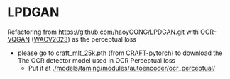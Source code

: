 # LPDGAN  
Refactoring from https://github.com/haoyGONG/LPDGAN.git
with [OCR-VQGAN](https://github.com/joanrod/ocr-vqgan.git) ([WACV2023](https://arxiv.org/abs/2210.11248)) as the perceptual loss

- please go to [craft_mlt_25k.pth](https://drive.google.com/open?id=1Jk4eGD7crsqCCg9C9VjCLkMN3ze8kutZ) (from [CRAFT-pytorch](https://github.com/clovaai/CRAFT-pytorch)) to download the The OCR detector model used in OCR Perceptual loss
  - Put it at [./models/taming/modules/autoencoder/ocr_perceptual/](./models/taming/modules/autoencoder/ocr_perceptual/)

